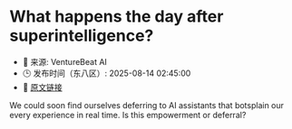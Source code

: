 # What happens the day after superintelligence?
- 📅 来源: VentureBeat AI
- 🕒 发布时间（东八区）: 2025-08-14 02:45:00
- 🔗 [原文链接](https://venturebeat.com/ai/what-happens-the-day-after-superintelligence/)

We could soon find ourselves deferring to AI assistants that botsplain our every experience in real time. Is this empowerment or deferral?